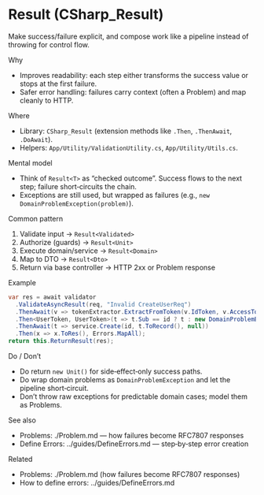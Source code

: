 # Result (CSharp_Result)

Make success/failure explicit, and compose work like a pipeline instead of throwing for control flow.

Why

- Improves readability: each step either transforms the success value or stops at the first failure.
- Safer error handling: failures carry context (often a Problem) and map cleanly to HTTP.

Where

- Library: `CSharp_Result` (extension methods like `.Then`, `.ThenAwait`, `.DoAwait`).
- Helpers: `App/Utility/ValidationUtility.cs`, `App/Utility/Utils.cs`.

Mental model

- Think of `Result<T>` as “checked outcome”. Success flows to the next step; failure short‑circuits the chain.
- Exceptions are still used, but wrapped as failures (e.g., `new DomainProblemException(problem)`).

Common pattern

1. Validate input → `Result<Validated>`
2. Authorize (guards) → `Result<Unit>`
3. Execute domain/service → `Result<Domain>`
4. Map to DTO → `Result<Dto>`
5. Return via base controller → HTTP 2xx or Problem response

Example

```csharp
var res = await validator
  .ValidateAsyncResult(req, "Invalid CreateUserReq")
  .ThenAwait(v => tokenExtractor.ExtractFromToken(v.IdToken, v.AccessToken))
  .Then<UserToken, UserToken>(t => t.Sub == id ? t : new DomainProblemException(new InvalidUserToken()))
  .ThenAwait(t => service.Create(id, t.ToRecord(), null))
  .Then(x => x.ToRes(), Errors.MapAll);
return this.ReturnResult(res);
```

Do / Don’t

- Do return `new Unit()` for side‑effect‑only success paths.
- Do wrap domain problems as `DomainProblemException` and let the pipeline short‑circuit.
- Don’t throw raw exceptions for predictable domain cases; model them as Problems.

See also

- Problems: ./Problem.md — how failures become RFC7807 responses
- Define Errors: ../guides/DefineErrors.md — step‑by‑step error creation

Related

- Problems: ./Problem.md (how failures become RFC7807 responses)
- How to define errors: ../guides/DefineErrors.md
